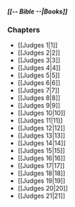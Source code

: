 ##### *[[-- Bible --|Books]]*

### Chapters
- [[Judges 1|1]]
- [[Judges 2|2]]
- [[Judges 3|3]]
- [[Judges 4|4]]
- [[Judges 5|5]]
- [[Judges 6|6]]
- [[Judges 7|7]]
- [[Judges 8|8]]
- [[Judges 9|9]]
- [[Judges 10|10]]
- [[Judges 11|11]]
- [[Judges 12|12]]
- [[Judges 13|13]]
- [[Judges 14|14]]
- [[Judges 15|15]]
- [[Judges 16|16]]
- [[Judges 17|17]]
- [[Judges 18|18]]
- [[Judges 19|19]]
- [[Judges 20|20]]
- [[Judges 21|21]]
